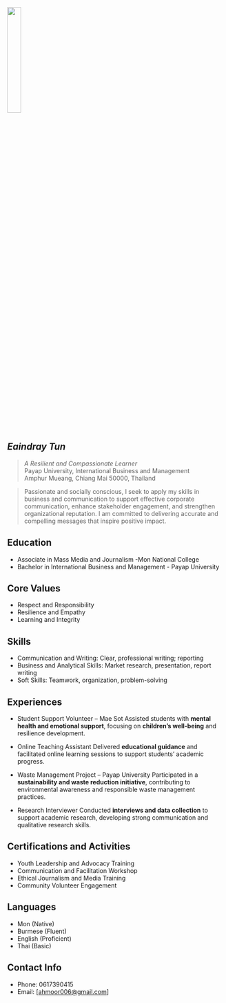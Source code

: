 <img src="https://ahmoor006-Eaindray.github.io/portfolio.jpg" width="25%" align="above" >

## _Eaindray Tun_
> _A Resilient and Compassionate Learner_<br />
> Payap University, International Business and Management<br />
> Amphur Mueang, Chiang Mai 50000, Thailand <br /> 

> Passionate and socially conscious, I seek to apply my skills in business and communication to support effective corporate communication, enhance stakeholder engagement, and strengthen organizational reputation. I am committed to delivering accurate and compelling messages that inspire positive impact.




##  Education  
* Associate in Mass Media and Journalism -Mon National College  
* Bachelor in International Business and Management - Payap University  



##  Core Values  
* Respect and Responsibility  
* Resilience and Empathy  
* Learning and Integrity  



##  Skills  
* Communication and Writing: Clear, professional writing; reporting  
* Business and Analytical Skills: Market research, presentation, report writing  
* Soft Skills: Teamwork, organization, problem-solving  



##  Experiences  

* Student Support Volunteer – Mae Sot
  Assisted students with **mental health and emotional support**, focusing on **children’s well-being** and resilience development.  

* Online Teaching Assistant
  Delivered **educational guidance** and facilitated online learning sessions to support students’ academic progress.  

* Waste Management Project – Payap University
  Participated in a **sustainability and waste reduction initiative**, contributing to environmental awareness and responsible waste management practices.  

* Research Interviewer
  Conducted **interviews and data collection** to support academic research, developing strong communication and qualitative research skills.  



##  Certifications and Activities  
*  Youth Leadership and Advocacy Training  
*  Communication and Facilitation Workshop  
*  Ethical Journalism and Media Training  
*  Community Volunteer Engagement  


##  Languages  
* Mon (Native)  
* Burmese (Fluent)  
* English (Proficient)  
* Thai (Basic)  



##  Contact Info  
* Phone: 0617390415  
* Email: [ahmoor006@gmail.com]
